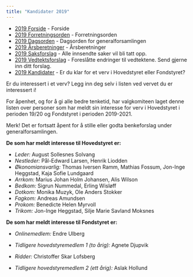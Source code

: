 ```yaml
---
title: "Kandidater 2019"
---
```


* [2019 Forside](/wiki/online/generalforsamlingen/genfors2019)   - Forside
* [2019 Forretningsorden](/wiki/online/generalforsamlingen/genfors2019/forretningsorden) - Forretningsorden
* [2019 Dagsorden](/wiki/online/generalforsamlingen/genfors2019/dagsorden) - Dagsorden for generalforsamlingen
* [2019 Årsberetninger](/wiki/online/generalforsamlingen/genfors2019/aarsberetninger) - Årsberetninger
* [2019 Saksforslag](/wiki/online/generalforsamlingen/genfors2019/saksforslag) - Alle innsendte saker vil bli tatt opp.
* [2019 Vedtektsforslag](/wiki/online/generalforsamlingen/genfors2019/vedtekstforslag) - Foreslåtte endringer til vedtektene. Send gjerne inn ditt forslag.
* [2019 Kandidater](/wiki/online/generalforsamlingen/genfors2019/valg) - Er du klar for et verv i Hovedstyret eller Fondstyret? 

Er du interessert i et verv? Legg inn deg selv i listen ved vervet du er interessert i!

For åpenhet, og for å gi alle bedre tenketid, har valgkomiteen laget denne listen over personer som har meldt sin interesse for verv i Hovedstyret i perioden 19/20 og Fondstyret i perioden 2019-2021. 

Merk! Det er fortsatt åpent for å stille eller godta benkeforslag under generalforsamlingen.  

**De som har meldt interesse til Hovedstyret er:**

* *Leder:* August Sollesnes Solvang
* *Nestleder:* Pål-Edward Larsen, Henrik Liodden
* *Økonomiansvarlig:* Thomas Iversen Ramm, Mathias Fossum, Jon-Inge Heggstad, Kaja Sofie Lundgaard
* *Arrkom:* Marius Johan Holm Johansen, Alis Wilson
* *Bedkom:* Sigrun Nummedal, Erling Wisløff
* *Dotkom:* Monika Muzyk, Ole Anders Stokker
* *Fagkom:* Andreas Amundsen
* *Prokom:* Benedicte Helen Myrvoll 
* *Trikom:* Jon-Inge Heggstad, Silje Marie Savland Moksnes

**De som har meldt interesse til Fondstyret er:**

* *Onlinemedlem:* Endre Ulberg
* *Tidligere hovedstyremedlem 1 (to årig):*  Agnete Djupvik
* *Ridder:* Christoffer Skar Lofsberg

* *Tidligere hovedstyremedlem 2 (ett årig):* Aslak Hollund